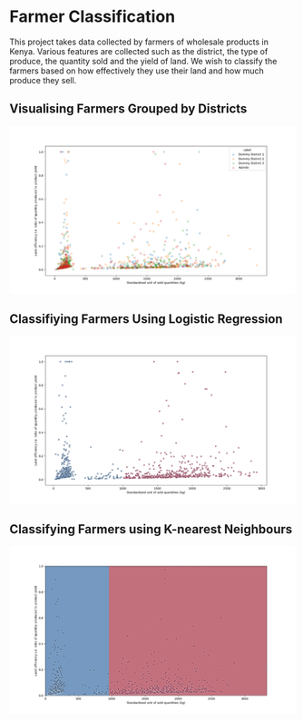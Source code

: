 # Farmer Classification
This project takes data collected by farmers of wholesale products in Kenya. Various features are collected such as the district, the type of produce, the quantity sold and the yield of land. We wish to classify the farmers based on how effectively they use their land and how much produce they sell.

## Visualising Farmers Grouped by Districts
![screenshot](Images/GroupingsAnalysis.png)

## Classifiying Farmers Using Logistic Regression
![screenshot](Images/LogisticAnalysis.png)

## Classifying Farmers using K-nearest Neighbours
![screenshot](Images/KNNAnalysis2.png)
